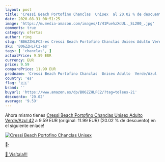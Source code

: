 ```yaml
---
layout: post
title: 'Cressi Beach Portofino Chanclas  Unisex  al 20.02 % de descuento'
date: 2020-08-31 08:51:25
image: 'https://m.media-amazon.com/images/I/41PuehzXdUL._SL200_.jpg'
comments: true
category: ofertas
author: ring
slug: 'B06ZZHLFC2-es Cressi Beach Portofino Chanclas Unisex Adulto Verde/Azul 42'
sku: 'B06ZZHLFC2-es'
tags: [ 'chanclas', ]
actualPrice: 9.59 EUR
currency: EUR
price: 9.59
comparePrice: 11.99 EUR
prodname: 'Cressi Beach Portofino Chanclas  Unisex Adulto  Verde/Azul  42'
country: 'es'
flag: '🇪🇸'
brand: ''
buyurl: 'https://www.amazon.es/dp/B06ZZHLFC2/?tag=tolees-21'
descuento: '20.02'
average: '9.59'
---
```


Ahora mismo tienes [Cressi Beach Portofino Chanclas  Unisex Adulto  Verde/Azul  42](https://www.amazon.es/dp/B06ZZHLFC2/?tag=tolees-21) a 9.59 EUR (original: 11.99 EUR) (20.02 %  de descuento) en el siguiente enlace!

[![Cressi Beach Portofino Chanclas  Unisex ](https://m.media-amazon.com/images/I/41PuehzXdUL._SL200_.jpg)](https://www.amazon.es/dp/B06ZZHLFC2/?tag=tolees-21)

🔎:


[🛒 Visítala!!!](https://www.amazon.es/dp/B06ZZHLFC2/?tag=tolees-21)
